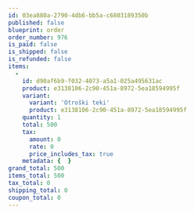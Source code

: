 ```yaml
---
id: 03ea880a-2790-4db6-bb5a-c6803189350b
published: false
blueprint: order
order_number: 976
is_paid: false
is_shipped: false
is_refunded: false
items:
  -
    id: d90af6b9-f032-4073-a5a1-025a495631ac
    product: e3138106-2c90-451a-8972-5ea18594995f
    variant:
      variant: 'Otroški teki'
      product: e3138106-2c90-451a-8972-5ea18594995f
    quantity: 1
    total: 500
    tax:
      amount: 0
      rate: 0
      price_includes_tax: true
    metadata: {  }
grand_total: 500
items_total: 500
tax_total: 0
shipping_total: 0
coupon_total: 0
---
```

